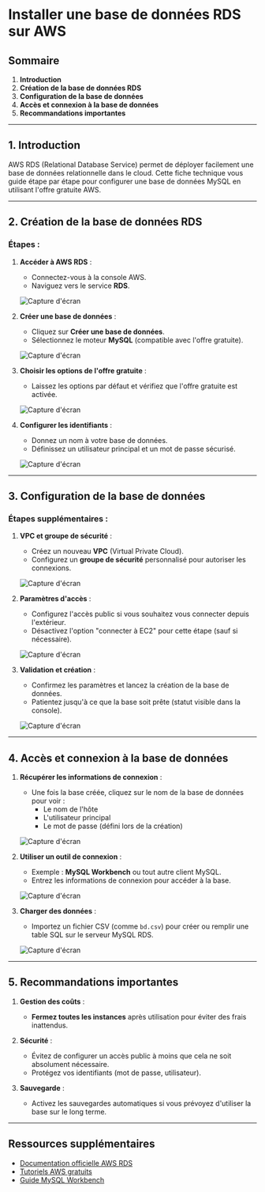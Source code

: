 # Installer une base de données RDS sur AWS

## Sommaire
1. **Introduction**
2. **Création de la base de données RDS**
3. **Configuration de la base de données**
4. **Accès et connexion à la base de données**
5. **Recommandations importantes**

---

## 1. Introduction

AWS RDS (Relational Database Service) permet de déployer facilement une base de données relationnelle dans le cloud. Cette fiche technique vous guide étape par étape pour configurer une base de données MySQL en utilisant l'offre gratuite AWS.

---

## 2. Création de la base de données RDS

### Étapes :
1. **Accéder à AWS RDS** :
   - Connectez-vous à la console AWS.
   - Naviguez vers le service **RDS**.

   ![Capture d'écran](./images/extracted_image_1.png)

2. **Créer une base de données** :
   - Cliquez sur **Créer une base de données**.
   - Sélectionnez le moteur **MySQL** (compatible avec l'offre gratuite).

   ![Capture d'écran](./images/extracted_image_2.png)

3. **Choisir les options de l'offre gratuite** :
   - Laissez les options par défaut et vérifiez que l'offre gratuite est activée.

   ![Capture d'écran](./images/extracted_image_3.png)

4. **Configurer les identifiants** :
   - Donnez un nom à votre base de données.
   - Définissez un utilisateur principal et un mot de passe sécurisé.

   ![Capture d'écran](./images/extracted_image_4.png)

---

## 3. Configuration de la base de données

### Étapes supplémentaires :
1. **VPC et groupe de sécurité** :
   - Créez un nouveau **VPC** (Virtual Private Cloud).
   - Configurez un **groupe de sécurité** personnalisé pour autoriser les connexions.

   ![Capture d'écran](./images/extracted_image_5.png)

2. **Paramètres d'accès** :
   - Configurez l'accès public si vous souhaitez vous connecter depuis l'extérieur.
   - Désactivez l'option "connecter à EC2" pour cette étape (sauf si nécessaire).

   ![Capture d'écran](./images/extracted_image_6.png)

3. **Validation et création** :
   - Confirmez les paramètres et lancez la création de la base de données.
   - Patientez jusqu'à ce que la base soit prête (statut visible dans la console).

   ![Capture d'écran](./images/extracted_image_7.png)

---

## 4. Accès et connexion à la base de données

1. **Récupérer les informations de connexion** :
   - Une fois la base créée, cliquez sur le nom de la base de données pour voir :
     - Le nom de l'hôte
     - L'utilisateur principal
     - Le mot de passe (défini lors de la création)

   ![Capture d'écran](./images/extracted_image_8.png)

2. **Utiliser un outil de connexion** :
   - Exemple : **MySQL Workbench** ou tout autre client MySQL.
   - Entrez les informations de connexion pour accéder à la base.

   ![Capture d'écran](./images/extracted_image_9.png)

3. **Charger des données** :
   - Importez un fichier CSV (comme `bd.csv`) pour créer ou remplir une table SQL sur le serveur MySQL RDS.

   ![Capture d'écran](./images/extracted_image_10.png)

---

## 5. Recommandations importantes

1. **Gestion des coûts** :
   - **Fermez toutes les instances** après utilisation pour éviter des frais inattendus.

2. **Sécurité** :
   - Évitez de configurer un accès public à moins que cela ne soit absolument nécessaire.
   - Protégez vos identifiants (mot de passe, utilisateur).

3. **Sauvegarde** :
   - Activez les sauvegardes automatiques si vous prévoyez d'utiliser la base sur le long terme.

---

## Ressources supplémentaires

- [Documentation officielle AWS RDS](https://aws.amazon.com/rds/)
- [Tutoriels AWS gratuits](https://aws.amazon.com/training/)
- [Guide MySQL Workbench](https://dev.mysql.com/doc/workbench/en/)
